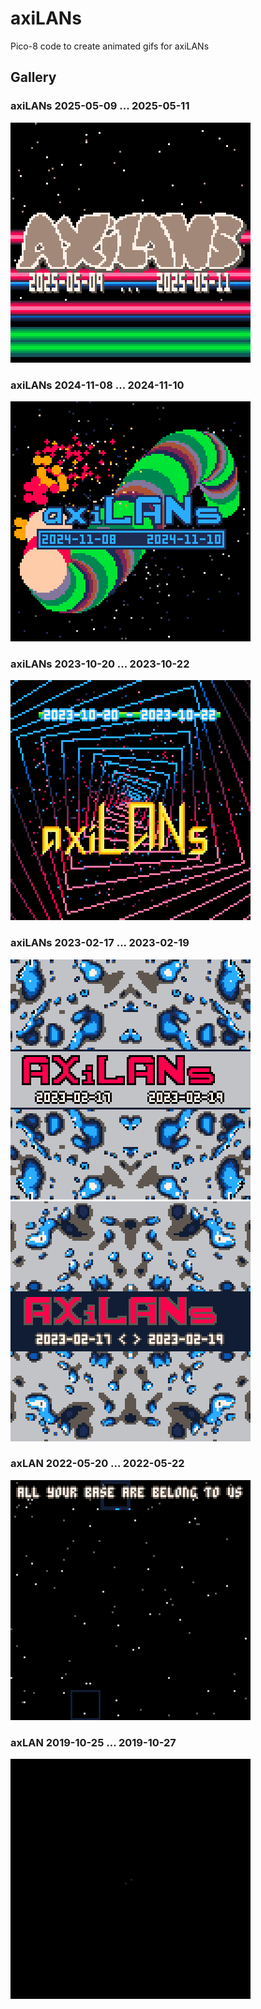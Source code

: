 # axiLANs

Pico-8 code to create animated gifs for axiLANs

## Gallery

### axiLANs 2025-05-09 ... 2025-05-11

![axiLANs](images/axiLANs%202025-05.gif)

### axiLANs 2024-11-08 ... 2024-11-10

![axiLANs](images/axiLANs%202024-11.gif)

### axiLANs 2023-10-20 ... 2023-10-22

![axiLANs](images/axiLANs%202023-10.gif)

### axiLANs 2023-02-17 ... 2023-02-19

![axiLANs](images/axiLANs%202023-02%20(light).gif) ![axiLANs](images/axiLANs%202023-02%20(dark).gif)

### axLAN 2022-05-20 ... 2022-05-22

![axiLANs](images/axlan2022.gif)

### axLAN 2019-10-25 ... 2019-10-27

![axiLANs](images/axlan2019.gif)
